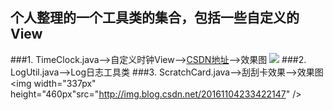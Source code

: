 ## 个人整理的一个工具类的集合，包括一些自定义的View
###1. TimeClock.java——>自定义时钟View——>[CSDN地址](http://blog.csdn.net/a_zhon/article/details/53027501)——>效果图
<img src="http://img.blog.csdn.net/20161105231805323" />
###2. LogUtil.java——>Log日志工具类
###3. ScratchCard.java——>刮刮卡效果——>效果图
<img width="337px" height="460px"src="http://img.blog.csdn.net/20161104233422147" />



